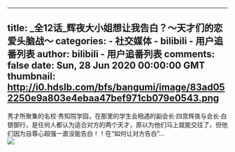 
---
title: _全12话_辉夜大小姐想让我告白？～天才们的恋爱头脑战～
categories: 
    - 社交媒体
    - bilibili - 用户追番列表
author: bilibili - 用户追番列表
comments: false
date: Sun, 28 Jun 2020 00:00:00 GMT
thumbnail: http://i0.hdslb.com/bfs/bangumi/image/83ad052250e9a803e4ebaa47bef971cb079e0543.png
---

<div>   
秀才所聚集的名校·秀知院学园，在那里的学生会相遇的副会长·四宫辉夜与会长·白银御行，是任何人都认为适合对方的两个天才，原以为他们马上就能交往了，但他们因为自尊心超强一直没能告白！！在“如何让对方告白”...<br><img src="http://i0.hdslb.com/bfs/bangumi/image/83ad052250e9a803e4ebaa47bef971cb079e0543.png" referrerpolicy="no-referrer">  
</div>
            